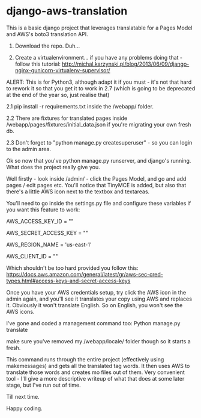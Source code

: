 # django-aws-translation
This is a basic django project that leverages translatable for a Pages Model and AWS's boto3 translation API. 

1. Download the repo. Duh...

2. Create a virtualenvironment... if you have any problems doing that - follow this tutorial: http://michal.karzynski.pl/blog/2013/06/09/django-nginx-gunicorn-virtualenv-supervisor/

ALERT: This is for Python3, although adapt it if you must - it's not that hard to rework it so that you get it to work in 2.7 (which is going to be deprecated at the end of the year so, just realise that)

2.1 pip install -r requirements.txt inside the /webapp/ folder.

2.2 There are fixtures for translated pages inside /webapp/pages/fixtures/initial_data.json if you're migrating your own fresh db.

2.3 Don't forget to "python manage.py createsuperuser" - so you can login to the admin area.

Ok so now that you've python manage.py runserver, and django's running. What does the project really give you.

Well firstly - look inside /admin/ - click the Pages Model, and go and add pages / edit pages etc.
You'll notice that TinyMCE is added, but also that there's a little AWS icon next to the textbox and textareas.

You'll need to go inside the settings.py file and configure these variables if you want this feature to work:

AWS_ACCESS_KEY_ID = ""

AWS_SECRET_ACCESS_KEY = ""

AWS_REGION_NAME = 'us-east-1'

AWS_CLIENT_ID = ""


Which shouldn't be too hard provided you follow this: https://docs.aws.amazon.com/general/latest/gr/aws-sec-cred-types.html#access-keys-and-secret-access-keys

Once you have your AWS credentials setup, try click the AWS icon in the admin again, and you'll see it translates your copy using AWS and replaces it. Obviously it won't translate English. So on English, you won't see the AWS icons.

I've gone and coded a management command too:
Python manage.py translate

make sure you've removed my /webapp/locale/ folder though so it starts a fresh.

This command runs through the entire project (effectively using makemessages) and gets all the translated tag words. It then uses AWS to translate those words and creates mo files out of them. Very convenient tool - I'll give a more descriptive writeup of what that does at some later stage, but I've run out of time. 

Till next time.

Happy coding.



